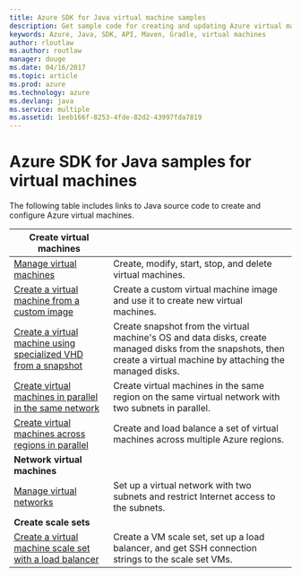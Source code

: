 ```yaml
---
title: Azure SDK for Java virtual machine samples
description: Get sample code for creating and updating Azure virtual machines using the Java SDK for Azure
keywords: Azure, Java, SDK, API, Maven, Gradle, virtual machines
author: rloutlaw
ms.author: routlaw
manager: douge
ms.date: 04/16/2017
ms.topic: article
ms.prod: azure
ms.technology: azure
ms.devlang: java
ms.service: multiple
ms.assetid: 1eeb166f-8253-4fde-82d2-43997fda7819
---
```


# Azure SDK for Java samples for virtual machines

The following table includes links to Java source code to create and configure Azure virtual machines.

| **Create virtual machines** || 
|---|---|
| [Manage virtual machines][3] | Create, modify, start, stop, and delete virtual machines. |
| [Create a virtual machine from a custom image][5] | Create a custom virtual machine image and use it to create new virtual machines. | 
| [Create a virtual machine using specialized VHD from a snapshot][7] | Create snapshot from the virtual machine's OS and data disks, create managed disks from the snapshots, then create a virtual machine by attaching the managed disks. |  
| [Create virtual machines in parallel in the same network][7] | Create virtual machines in the same region on the same virtual network with two subnets in parallel. |
| [Create virtual machines across regions in parallel][5] | Create and load balance a set of virtual machines across multiple Azure regions. |
| **Network virtual machines** || 
| [Manage virtual networks][7] | Set up a virtual network with two subnets and restrict Internet access to the subnets. |
| **Create scale sets** ||
| [Create a virtual machine scale set with a load balancer][4] | Create a VM scale set, set up a load balancer, and get SSH connection strings to the scale set VMs. |

[3]: azure-java-sdk-manage-virtual-machines.md
[4]: azure-java-sdk-manage-vm-scalesets.md
[5]: azure-java-sdk-virtual-machines-in-parallel.md
[7]: azure-java-sdk-manage-virtual-networks.md
[7]: azure-java-sdk-manage-virtual-networks.md